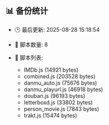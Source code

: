 ## 📊 备份统计

- 🕒 最后更新: 2025-08-28 15:18:54
- 📁 脚本数量: 8
- 📄 脚本列表:

  - IMDb.js (14921 bytes)
  - combined.js (203528 bytes)
  - danmu_auto.js (75676 bytes)
  - danmu_playurl.js (46918 bytes)
  - douban.js (96193 bytes)
  - letterboxd.js (33802 bytes)
  - person_movie.js (7843 bytes)
  - trakt.js (15474 bytes)
